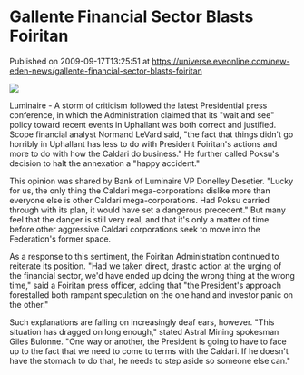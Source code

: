 # Gallente Financial Sector Blasts Foiritan
Published on 2009-09-17T13:25:51 at https://universe.eveonline.com/new-eden-news/gallente-financial-sector-blasts-foiritan

![](http://www.eve-mercury.net/images/mercurybanner.png)  
  
Luminaire - A storm of criticism followed the latest Presidential press conference, in which the Administration claimed that its "wait and see" policy toward recent events in Uphallant was both correct and justified. Scope financial analyst Normand LeVard said, "the fact that things didn't go horribly in Uphallant has less to do with President Foiritan's actions and more to do with how the Caldari do business." He further called Poksu's decision to halt the annexation a "happy accident."

This opinion was shared by Bank of Luminaire VP Donelley Desetier. "Lucky for us, the only thing the Caldari mega-corporations dislike more than everyone else is other Caldari mega-corporations. Had Poksu carried through with its plan, it would have set a dangerous precedent." But many feel that the danger is still very real, and that it's only a matter of time before other aggressive Caldari corporations seek to move into the Federation's former space.

As a response to this sentiment, the Foiritan Administration continued to reiterate its position. "Had we taken direct, drastic action at the urging of the financial sector, we'd have ended up doing the wrong thing at the wrong time," said a Foiritan press officer, adding that "the President's approach forestalled both rampant speculation on the one hand and investor panic on the other." 

Such explanations are falling on increasingly deaf ears, however. "This situation has dragged on long enough," stated Astral Mining spokesman Giles Bulonne. "One way or another, the President is going to have to face up to the fact that we need to come to terms with the Caldari. If he doesn't have the stomach to do that, he needs to step aside so someone else can."
